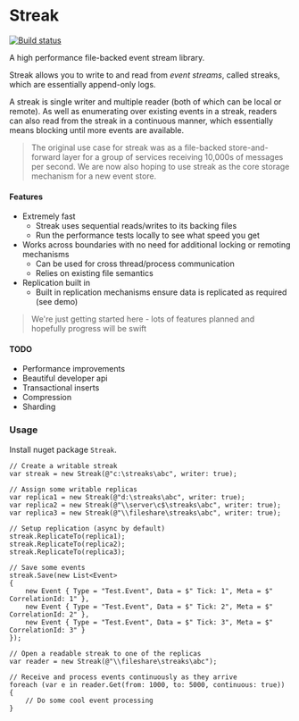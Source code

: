 # Streak

[![Build status](https://ci.appveyor.com/api/projects/status/upradamdnf1deiq3?svg=true)](https://ci.appveyor.com/project/fedjabosnic/streak)

A high performance file-backed event stream library.

Streak allows you to write to and read from *event streams*, called streaks, which are essentially append-only logs.

A streak is single writer and multiple reader (both of which can be local or remote). As well as enumerating over existing events in a streak, readers can also read from the streak in a continuous manner, which essentially means blocking until more events are available.


> The original use case for streak was as a file-backed store-and-forward layer for a group of services receiving 10,000s of messages per second. We are now also hoping to use streak as the core storage mechanism for a new event store.

#### Features

- Extremely fast
  - Streak uses sequential reads/writes to its backing files
  - Run the performance tests locally to see what speed you get
- Works across boundaries with no need for additional locking or remoting mechanisms
  - Can be used for cross thread/process communication
  - Relies on existing file semantics
- Replication built in
  - Built in replication mechanisms ensure data is replicated as required (see demo)

> We're just getting started here - lots of features planned and hopefully progress will be swift


#### TODO

- Performance improvements
- Beautiful developer api
- Transactional inserts
- Compression
- Sharding


### Usage

Install nuget package `Streak`.


```
// Create a writable streak
var streak = new Streak(@"c:\streaks\abc", writer: true);

// Assign some writable replicas
var replica1 = new Streak(@"d:\streaks\abc", writer: true);
var replica2 = new Streak(@"\\server\c$\streaks\abc", writer: true);
var replica3 = new Streak(@"\\fileshare\streaks\abc", writer: true);

// Setup replication (async by default)
streak.ReplicateTo(replica1);
streak.ReplicateTo(replica2);
streak.ReplicateTo(replica3);

// Save some events
streak.Save(new List<Event>
{
    new Event { Type = "Test.Event", Data = $" Tick: 1", Meta = $" CorrelationId: 1" },
    new Event { Type = "Test.Event", Data = $" Tick: 2", Meta = $" CorrelationId: 2" },
    new Event { Type = "Test.Event", Data = $" Tick: 3", Meta = $" CorrelationId: 3" }
});

// Open a readable streak to one of the replicas
var reader = new Streak(@"\\fileshare\streaks\abc");

// Receive and process events continuously as they arrive
foreach (var e in reader.Get(from: 1000, to: 5000, continuous: true))
{
    // Do some cool event processing
}

```
